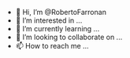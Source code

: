 - 👋 Hi, I’m @RobertoFarronan
- 👀 I’m interested in ...
- 🌱 I’m currently learning ...
- 💞️ I’m looking to collaborate on ...
- 📫 How to reach me ...

<!---
RobertoFarronan/RobertoFarronan is a ✨ special ✨ repository because its `README.md` (this file) appears on your GitHub profile.
You can click the Preview link to take a look at your changes.
--->
